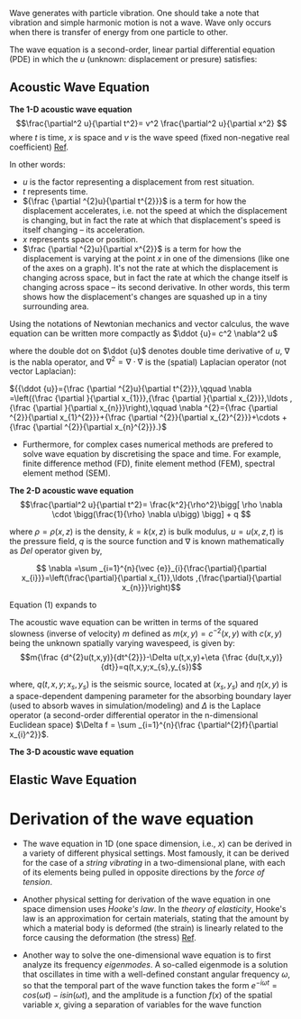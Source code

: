 Wave generates with particle vibration. One should take a note that vibration and simple harmonic motion is not a wave. Wave only occurs when there is transfer of energy from one particle to other.

The wave equation is a second-order, linear partial differential equation (PDE) in which the $u$ (unknown: displacement or presure) satisfies:

## Acoustic Wave Equation

**The 1-D acoustic wave equation**
$$\frac{\partial^2 u}{\partial t^2}= v^2 \frac{\partial^2 u}{\partial x^2} $$
where $t$ is time, $x$ is space and $v$ is the wave speed (fixed non-negative real coefficient) [Ref](https://vitalitylearning.medium.com/solving-the-1d-wave-equation-numerical-discretization-190a92c917bc "text title").

In other words:

  + $u$ is the factor representing a displacement from rest situation.
  + $t$ represents time.
  + ${\frac {\partial ^{2}u}{\partial t^{2}}}$ is a term for how the displacement accelerates, i.e. not the speed at which the displacement is changing, but in fact the rate at which that displacement's speed is itself changing – its acceleration. 
  + $x$ represents space or position.
  + $\frac {\partial ^{2}u}{\partial x^{2}}$ is a term for how the displacement is varying at the point $x$ in one of the dimensions (like one of the axes on a graph). It's not the rate at which the displacement is changing across space, but in fact the rate at which the change itself is changing across space – its second derivative. In other words, this term shows how the displacement's changes are squashed up in a tiny surrounding area.

Using the notations of Newtonian mechanics and vector calculus, the wave equation can be written more compactly as $\ddot {u}= c^2 \nabla^2 u$

where the double dot on $\ddot {u}$ denotes double time derivative of $u$, $\nabla$ is the nabla operator, and $\nabla^2 = \nabla \cdot \nabla$ is the (spatial) Laplacian operator (not vector Laplacian):

${{\ddot {u}}={\frac {\partial ^{2}u}{\partial t^{2}}},\qquad \nabla =\left({\frac {\partial }{\partial x_{1}}},{\frac {\partial }{\partial x_{2}}},\ldots ,{\frac {\partial }{\partial x_{n}}}\right),\qquad \nabla ^{2}={\frac {\partial ^{2}}{\partial x_{1}^{2}}}+{\frac {\partial ^{2}}{\partial x_{2}^{2}}}+\cdots +{\frac {\partial ^{2}}{\partial x_{n}^{2}}}.}$

  - Furthermore, for complex cases numerical methods are prefered to solve wave equation by discretising the space and time. For example, finite difference method (FD), finite element method (FEM), spectral element method (SEM).

**The 2-D acoustic wave equation**
$$\frac{\partial^2 u}{\partial t^2}= \frac{k^2}{\rho^2}\bigg[ \rho \nabla \cdot \bigg(\frac{1}{\rho} \nabla u\bigg) \bigg] + q $$

where $\rho=\rho(x,z)$ is the density, $k=k(x,z)$ is bulk modulus, $u=u(x,z,t)$ is the pressure field, $q$ is the source function and $\nabla$ is known mathematically as _Del_ operator given by,

$$ \nabla =\sum _{i=1}^{n}{\vec {e}}_{i}{\frac{\partial}{\partial x_{i}}}=\left(\frac{\partial}{\partial x_{1}},\ldots ,{\frac{\partial}{\partial x_{n}}}\right)$$

Equation (1) expands to

The acoustic wave equation can be written in terms of the squared slowness (inverse of velocity) $m$ defined as $m(x,y)=c^{-2}(x,y)$ with $c(x,y)$ being the unknown spatially varying wavespeed, is given by:
$$m{\frac {d^{2}u(t,x,y)}{dt^{2}}}-\Delta u(t,x,y)+\eta {\frac {du(t,x,y)}{dt}}=q(t,x,y;x_{s},y_{s})$$

where, $q(t,x,y;x_{s},y_{s})$ is the seismic source, located at $(x_{s},y_{s})$ and $\eta (x,y)$ is a space-dependent dampening parameter for the absorbing boundary layer (used to absorb waves in simulation/modeling) and $\Delta$ is the Laplace operator (a second-order differential operator in the n-dimensional Euclidean space) $\Delta f = \sum _{i=1}^{n}{\frac {\partial^{2}f}{\partial x_{i}^2}}$.


**The 3-D acoustic wave equation**

## Elastic Wave Equation



# Derivation of the wave equation
  - The wave equation in 1D (one space dimension, i.e., $x$) can be derived in a variety of different physical settings. Most famously, it can be derived for the case of a _string vibrating_ in a two-dimensional plane, with each of its elements being pulled in opposite directions by the _force of tension_.

  - Another physical setting for derivation of the wave equation in one space dimension uses _Hooke's law_. In the _theory of elasticity_, Hooke's law is an approximation for certain materials, stating that the amount by which a material body is deformed (the strain) is linearly related to the force causing the deformation (the stress) [Ref](https://en.wikipedia.org/wiki/Wave_equation "text title").

  - Another way to solve the one-dimensional wave equation is to first analyze its frequency _eigenmodes_. A so-called eigenmode is a solution that oscillates in time with a well-defined constant angular frequency $\omega$, so that the temporal part of the wave function takes the form $e^{−i\omega t} = cos(\omega t) − i sin(\omega t)$, and the amplitude is a function $f(x)$ of the spatial variable $x$, giving a separation of variables for the wave function
 
